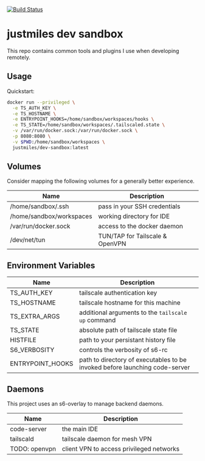 [![Build Status](https://drone.justmiles.io/api/badges/justmiles/dev-sandbox/status.svg)](https://drone.justmiles.io/justmiles/dev-sandbox)

# justmiles dev sandbox

This repo contains common tools and plugins I use when developing remotely.

## Usage

Quickstart:

```bash
docker run --privileged \
  -e TS_AUTH_KEY \
  -e TS_HOSTNAME \
  -e ENTRYPOINT_HOOKS=/home/sandbox/workspaces/hooks \
  -e TS_STATE=/home/sandbox/workspaces/.tailscaled.state \
  -v /var/run/docker.sock:/var/run/docker.sock \
  -p 8080:8080 \
  -v $PWD:/home/sandbox/workspaces \
  justmiles/dev-sandbox:latest

```

## Volumes

Consider mapping the following volumes for a generally better experience.

| Name                     | Description                     |
| ------------------------ | ------------------------------- |
| /home/sandbox/.ssh       | pass in your SSH credentials    |
| /home/sandbox/workspaces | working directory for IDE       |
| /var/run/docker.sock     | access to the docker daemon     |
| /dev/net/tun             | TUN/TAP for Tailscale & OpenVPN |

## Environment Variables

| Name             | Description                                                                 |
| ---------------- | --------------------------------------------------------------------------- |
| TS_AUTH_KEY      | tailscale authentication key                                                |
| TS_HOSTNAME      | tailscale hostname for this machine                                         |
| TS_EXTRA_ARGS    | additional arguments to the `tailscale up` command                          |
| TS_STATE         | absolute path of tailscale state file                                       |
| HISTFILE         | path to your persistant history file                                        |
| S6_VERBOSITY     | controls the verbosity of s6-rc                                             |
| ENTRYPOINT_HOOKS | path to directory of executables to be invoked before launching code-server |

## Daemons

This project uses an s6-overlay to manage backend daemons.

| Name          | Description                              |
| ------------- | ---------------------------------------- |
| code-server   | the main IDE                             |
| tailscald     | tailscale daemon for mesh VPN            |
| TODO: openvpn | client VPN to access privileged networks |
